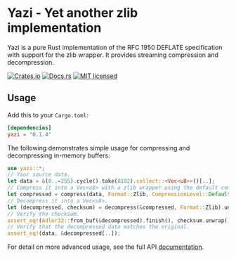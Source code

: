 # Yazi - Yet another zlib implementation

Yazi is a pure Rust implementation of the RFC 1950 DEFLATE specification with support for
the zlib wrapper. It provides streaming compression and decompression.

[![Crates.io][crates-badge]][crates-url]
[![Docs.rs][docs-badge]][docs-url]
[![MIT licensed][mit-badge]][mit-url]

[crates-badge]: https://img.shields.io/crates/v/yazi.svg
[crates-url]: https://crates.io/crates/yazi
[docs-badge]: https://docs.rs/yazi/badge.svg
[docs-url]: https://docs.rs/yazi
[mit-badge]: https://img.shields.io/badge/license-MIT-blue.svg
[mit-url]: LICENSE

## Usage

Add this to your `Cargo.toml`:

```toml
[dependencies]
yazi = "0.1.4"
```

The following demonstrates simple usage for compressing and decompressing in-memory buffers:

```rust
use yazi::*;
// Your source data.
let data = &(0..=255).cycle().take(8192).collect::<Vec<u8>>()[..];
// Compress it into a Vec<u8> with a zlib wrapper using the default compression level.
let compressed = compress(data, Format::Zlib, CompressionLevel::Default).unwrap();
// Decompress it into a Vec<u8>.
let (decompressed, checksum) = decompress(&compressed, Format::Zlib).unwrap();
// Verify the checksum.
assert_eq!(Adler32::from_buf(&decompressed).finish(), checksum.unwrap());
// Verify that the decompressed data matches the original.
assert_eq!(data, &decompressed[..]);
```

For detail on more advanced usage, see the full API [documentation](https://docs.rs/yazi).
